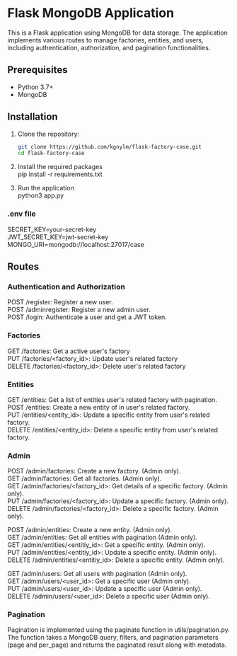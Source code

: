 # Flask MongoDB Application

This is a Flask application using MongoDB for data storage. The application implements various routes to manage factories, entities, and users, including authentication, authorization, and pagination functionalities.

## Prerequisites

- Python 3.7+
- MongoDB

## Installation

1. Clone the repository:

   ```bash
   git clone https://github.com/kgnylm/flask-factory-case.git
   cd flask-factory-case

   ```

2. Install the required packages  
   pip install -r requirements.txt

3. Run the application  
   python3 app.py
### .env file
   SECRET_KEY=your-secret-key  
   JWT_SECRET_KEY=jwt-secret-key  
   MONGO_URI=mongodb://localhost:27017/case  

## Routes

### Authentication and Authorization

POST /register: Register a new user.  
POST /adminregister: Register a new admin user.  
POST /login: Authenticate a user and get a JWT token.  

### Factories

GET /factories: Get a active user's factory  
PUT /factories/<factory_id>: Update user's related factory  
DELETE /factories/<factory_id>: Delete user's related factory  

### Entities

GET /entities: Get a list of entities user's related factory with pagination.  
POST /entities: Create a new entity of in user's related factory.  
PUT /entities/<entity_id>: Update a specific entity from user's related factory.  
DELETE /entities/<entity_id>: Delete a specific entity from user's related factory.  

### Admin

POST /admin/factories: Create a new factory. (Admin only).  
GET /admin/factories: Get all factories. (Admin only).  
GET /admin/factories/<factory_id>: Get details of a specific factory. (Admin only).  
PUT /admin/factories/<factory_id>: Update a specific factory. (Admin only).  
DELETE /admin/factories/<factory_id>: Delete a specific factory. (Admin only).  

POST /admin/entities: Create a new entity. (Admin only).  
GET /admin/entities: Get all entities with pagination (Admin only).  
GET /admin/entities/<entitiy_id>: Get a specific entity. (Admin only).  
PUT /admin/entities/<entitiy_id>: Update a specific entity. (Admin only).  
DELETE /admin/entities/<entitiy_id>: Delete a specific entity. (Admin only).  

GET /admin/users: Get all users with pagination (Admin only).  
GET /admin/users/<user_id>: Get a specific user (Admin only).  
PUT /admin/users/<user_id>: Update a specific user (Admin only).  
DELETE /admin/users/<user_id>: Delete a specific user (Admin only).  

### Pagination

Pagination is implemented using the paginate function in utils/pagination.py. The function takes a MongoDB query, filters, and pagination parameters (page and per_page) and returns the paginated result along with metadata.
